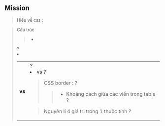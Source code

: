## Mission 
> Hiểu về css :  <span>

> Cấu trúc <table>
>> - <tr> ?
>> - <th> vs <td> ? 
>> - <rowspan> vs <colspan> ? 

> CSS border : <border-width> <border-style> <border-color> ? 
>> - Khoảng cách giữa các viền trong table ? 

> Nguyên lí 4 giá trị trong 1 thuộc tính  ?


